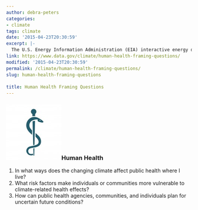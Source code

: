 ```yaml
---
author: debra-peters
categories:
- climate
tags: climate
date: '2015-04-23T20:30:59'
excerpt: |-
  The U.S. Energy Information Administration (EIA) interactive energy disruption maps combine real-time data feeds from NOAA's National Hurricane Center with more than 20 map layers showing the nation's energy infrastructure and resources. This new tool, available around the clock on the EIA…
link: https://www.data.gov/climate/human-health-framing-questions/
modified: '2015-04-23T20:30:59'
permalink: /climate/human-health-framing-questions/
slug: human-health-framing-questions

title: Human Health Framing Questions
---
```


### ![toolkit_health](/img/toolkit_health-150x150.jpg)Human Health

1.  In what ways does the changing climate affect public health where I live?
2.  What risk factors make individuals or communities more vulnerable to climate-related health effects?
3.  How can public health agencies, communities, and individuals plan for uncertain future conditions?

